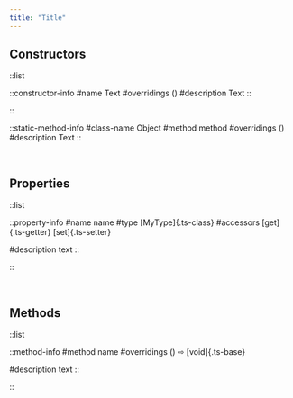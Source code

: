 ```yaml
---
title: "Title"
---
```



## Constructors

::list

::constructor-info
#name 
Text
#overridings
()
#description
Text
::

::


::static-method-info
#class-name
Object
#method
method
#overridings
()
#description
Text
::



<br>

## Properties

::list

::property-info
#name
name
#type
[MyType]{.ts-class}
#accessors
[get]{.ts-getter} [set]{.ts-setter}

#description
text
::

::

<br>

## Methods

::list

::method-info
#method
name
#overridings
() ⇨ [void]{.ts-base}

#description
text
::

::